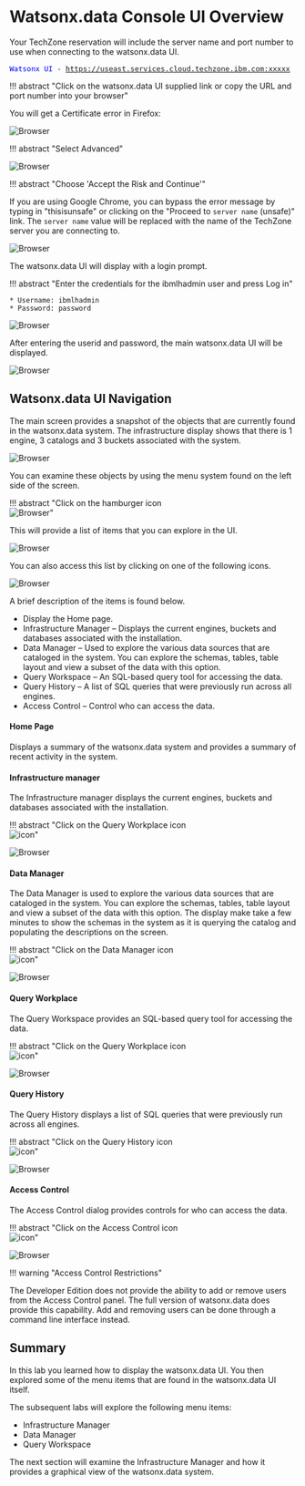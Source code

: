 # Watsonx.data Console UI Overview
Your TechZone reservation will include the server name and port number to use when connecting to the watsonx.data UI. 

<code style="color:blue; font-size: 90%;">Watsonx UI - https://useast.services.cloud.techzone.ibm.com:xxxxx</code>

!!! abstract "Click on the watsonx.data UI supplied link or copy the URL and port number into your browser"

You will get a Certificate error in Firefox:

![Browser](wxd-images/browser-warning-1.png)
 
!!! abstract "Select Advanced"

![Browser](wxd-images/browser-warning-2.png)
 
!!! abstract "Choose 'Accept the Risk and Continue'" 

If you are using Google Chrome, you can bypass the error message by typing in "thisisunsafe" or clicking on the "Proceed to `server name` (unsafe)" link. The `server name` value will be replaced with the name of the TechZone server you are connecting to. 

![Browser](wxd-images/chrome-browser.png)

The watsonx.data UI will display with a login prompt.

!!! abstract "Enter the credentials for the ibmlhadmin user and press Log in"

    * Username: ibmlhadmin
    * Password: password

![Browser](wxd-images/watsonx-login.png)

After entering the userid and password, the main watsonx.data UI will be displayed.
  
![Browser](wxd-images/watsonx-data-ui.png)  

## Watsonx.data UI Navigation

The main screen provides a snapshot of the objects that are currently found in the watsonx.data system. The infrastructure display shows that there is 1 engine, 3 catalogs and 3 buckets associated with the system.

![Browser](wxd-images/watsonx-components.png) 

You can examine these objects by using the menu system found on the left side of the screen. 

!!! abstract "Click on the hamburger icon<br>![Browser](wxd-images/watsonx-hamburger-icon.png)"

This will provide a list of items that you can explore in the UI.

![Browser](wxd-images/watsonx-menu.png)

You can also access this list by clicking on one of the following icons.

![Browser](wxd-images/watsonx-icons.png)    

A brief description of the items is found below.

* Display the Home page.
* Infrastructure Manager – Displays the current engines, buckets and databases associated with the installation.
* Data Manager – Used to explore the various data sources that are cataloged in the system. You can explore the schemas, tables, table layout and view a subset of the data with this option. 
* Query Workspace – An SQL-based query tool for accessing the data.
* Query History – A list of SQL queries that were previously run across all engines.
* Access Control – Control who can access the data.

#### Home Page
Displays a summary of the watsonx.data system and provides a summary of recent activity in the system.

#### Infrastructure manager
The Infrastructure manager displays the current engines, buckets and databases associated with the installation.

!!! abstract "Click on the Query Workplace icon<br>![icon](wxd-images/watsonx-infrastructure-icon.png)"

![Browser](wxd-images/watsonx-infrastructure.png) 

#### Data Manager

The Data Manager is used to explore the various data sources that are cataloged in the system. You can explore the schemas, tables, table layout and view a subset of the data with this option. The display make take a few minutes to show the schemas in the system as it is querying the catalog and populating the descriptions on the screen.

!!! abstract "Click on the Data Manager icon<br>![icon](wxd-images/watsonx-datamanager-icon.png)"

![Browser](wxd-images/watsonx-dataexplorer.png) 

#### Query Workplace

The Query Workspace provides an SQL-based query tool for accessing the data.

!!! abstract "Click on the Query Workplace icon<br>![icon](wxd-images/watsonx-workspace-icon.png)"

![Browser](wxd-images/watsonx-query.png) 

#### Query History

The Query History displays a list of SQL queries that were previously run across all engines.

!!! abstract "Click on the Query History icon<br>![icon](wxd-images/watsonx-history-icon.png)"

![Browser](wxd-images/watsonx-history.png) 

#### Access Control

The Access Control dialog provides controls for who can access the data.

!!! abstract "Click on the Access Control icon<br>![icon](wxd-images/watsonx-access-icon.png)"

![Browser](wxd-images/watsonx-access.png) 

!!! warning "Access Control Restrictions"

The Developer Edition does not provide the ability to add or remove users from the Access Control panel. The full version of watsonx.data does provide this capability. Add and removing users can be done through a command line interface instead.

## Summary
In this lab you learned how to display the watsonx.data UI. You then explored some of the menu items that are found in the watsonx.data UI itself.

The subsequent labs will explore the following menu items:

* Infrastructure Manager
* Data Manager
* Query Workspace

The next section will examine the Infrastructure Manager and how it provides a graphical view of the watsonx.data system.
